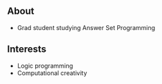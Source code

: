 
## About
- Grad student studying Answer Set Programming

## Interests
- Logic programming
- Computational creativity
